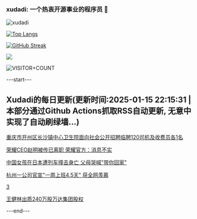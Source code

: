 ### xudadi: 一个热衷开源事业的程序员 👋

![xudadi](https://github-readme-stats-git-masterorgs-github-readme-stats-team.vercel.app/api?username=xudadi)

[![Top Langs](https://github-readme-stats.vercel.app/api/top-langs/?username=xudadi)](https://github.com/anuraghazra/github-readme-stats)

[![GitHub Streak](https://streak-stats.demolab.com?user=xudadi&locale=zh_Hans)](https://git.io/streak-stats)

![](https://raw.githubusercontent.com/xudadi/xudadi/main/assets/github-contribution-grid-snake.svg)

![VISITOR+COUNT](https://komarev.com/ghpvc/?username=xudadi&label=VISITOR+COUNT)


---start---

## Xudadi的每日更新(更新时间:2025-01-15 22:15:31 | 本部分通过Github Actions抓取RSS自动更新, 无意中实现了自动刷绿墙...)

[重庆市开州区长沙镇中心卫生院面向社会公开招聘临聘120司机及收费员各1名](https://www.gongkaoleida.com/article/2266122)

[荣耀CEO赵明被传已离职 荣耀官方：消息不实](https://m.163.com/news/article/JLURI18V0519DDQ2.html)

[中国女孩在日本遭列车撞击身亡 父母哭喊"带你回家"](https://m.163.com/news/article/JLUQFB4M00019B3E.html)

[杭州一公司官宣"一周上班4.5天" 获全网羡慕](https://m.163.com/news/article/JLUNRAG30514R9OJ.html)

[3](https://m.163.com/touch/news/sub/domestic)

[王健林出质240万股万达集团股权](https://m.163.com/news/article/JLULJHPI0534A4SC.html)

---end---
